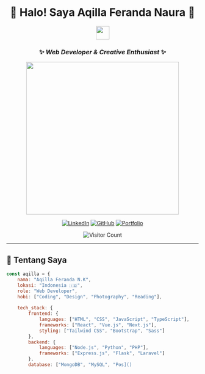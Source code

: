 <div align="center">

# 💜 Halo! Saya Aqilla Feranda Naura 💜

<img src="https://media.giphy.com/media/hvRJCLFzcasrR4ia7z/giphy.gif" width="35">

### ✨ *Web Developer & Creative Enthusiast* ✨

<img src="https://media.giphy.com/media/L1R1tvI9svkIWwpVYr/giphy.gif" width="400">

[![LinkedIn](https://img.shields.io/badge/-LinkedIn-bb86fc?style=for-the-badge&logo=linkedin&logoColor=white)](YOUR_LINKEDIN_URL)
[![GitHub](https://img.shields.io/badge/-GitHub-d0b3ff?style=for-the-badge&logo=github&logoColor=white)](https://github.com/YOUR_GITHUB_USERNAME)
[![Portfolio](https://img.shields.io/badge/-Portfolio-e0c3ff?style=for-the-badge&logo=google-chrome&logoColor=white)](YOUR_PORTFOLIO_URL)

![Visitor Count](https://visitor-badge.laobi.icu/badge?page_id=YOUR_USERNAME.YOUR_REPO)

</div>

---

## 💜 Tentang Saya

```javascript
const aqilla = {
    nama: "Aqilla Feranda N.K",
    lokasi: "Indonesia 🇮🇩",
    role: "Web Developer",
    hobi: ["Coding", "Design", "Photography", "Reading"],
    
    tech_stack: {
        frontend: {
            languages: ["HTML", "CSS", "JavaScript", "TypeScript"],
            frameworks: ["React", "Vue.js", "Next.js"],
            styling: ["Tailwind CSS", "Bootstrap", "Sass"]
        },
        backend: {
            languages: ["Node.js", "Python", "PHP"],
            frameworks: ["Express.js", "Flask", "Laravel"]
        },
        database: ["MongoDB", "MySQL", "Pos]()
